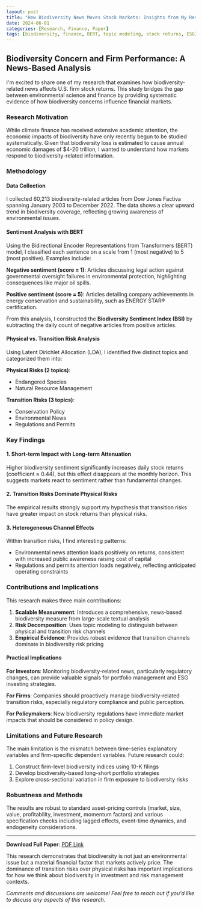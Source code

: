 ```yaml
---
layout: post
title: "How Biodiversity News Moves Stock Markets: Insights from My Research"
date: 2024-06-01
categories: [Research, Finance, Paper]
tags: [biodiversity, finance, BERT, topic modeling, stock returns, ESG]
---
```


## Biodiversity Concern and Firm Performance: A News-Based Analysis

I'm excited to share one of my research that examines how biodiversity-related news affects U.S. firm stock returns. This study bridges the gap between environmental science and finance by providing systematic evidence of how biodiversity concerns influence financial markets.

### Research Motivation

While climate finance has received extensive academic attention, the economic impacts of biodiversity have only recently begun to be studied systematically. Given that biodiversity loss is estimated to cause annual economic damages of $4-20 trillion, I wanted to understand how markets respond to biodiversity-related information.

### Methodology

#### Data Collection

I collected 60,213 biodiversity-related articles from Dow Jones Factiva spanning January 2003 to December 2022. The data shows a clear upward trend in biodiversity coverage, reflecting growing awareness of environmental issues.

#### Sentiment Analysis with BERT

Using the Bidirectional Encoder Representations from Transformers (BERT) model, I classified each sentence on a scale from 1 (most negative) to 5 (most positive). Examples include:

**Negative sentiment (score = 1)**: Articles discussing legal action against governmental oversight failures in environmental protection, highlighting consequences like major oil spills.

**Positive sentiment (score = 5)**: Articles detailing company achievements in energy conservation and sustainability, such as ENERGY STAR® certification.

From this analysis, I constructed the **Biodiversity Sentiment Index (BSI)** by subtracting the daily count of negative articles from positive articles.

#### Physical vs. Transition Risk Analysis

Using Latent Dirichlet Allocation (LDA), I identified five distinct topics and categorized them into:

**Physical Risks (2 topics)**:

- Endangered Species
- Natural Resource Management

**Transition Risks (3 topics)**:

- Conservation Policy
- Environmental News  
- Regulations and Permits

### Key Findings

#### 1. Short-term Impact with Long-term Attenuation

Higher biodiversity sentiment significantly increases daily stock returns (coefficient ≈ 0.44), but this effect disappears at the monthly horizon. This suggests markets react to sentiment rather than fundamental changes.

#### 2. Transition Risks Dominate Physical Risks

The empirical results strongly support my hypothesis that transition risks have greater impact on stock returns than physical risks.

#### 3. Heterogeneous Channel Effects

Within transition risks, I find interesting patterns:

- Environmental news attention loads positively on returns, consistent with increased public awareness raising cost of capital
- Regulations and permits attention loads negatively, reflecting anticipated operating constraints

### Contributions and Implications

This research makes three main contributions:

1. **Scalable Measurement**: Introduces a comprehensive, news-based biodiversity measure from large-scale textual analysis
2. **Risk Decomposition**: Uses topic modeling to distinguish between physical and transition risk channels
3. **Empirical Evidence**: Provides robust evidence that transition channels dominate in biodiversity risk pricing

#### Practical Implications

**For Investors**: Monitoring biodiversity-related news, particularly regulatory changes, can provide valuable signals for portfolio management and ESG investing strategies.

**For Firms**: Companies should proactively manage biodiversity-related transition risks, especially regulatory compliance and public perception.

**For Policymakers**: New biodiversity regulations have immediate market impacts that should be considered in policy design.

### Limitations and Future Research

The main limitation is the mismatch between time-series explanatory variables and firm-specific dependent variables. Future research could:

1. Construct firm-level biodiversity indices using 10-K filings
2. Develop biodiversity-based long-short portfolio strategies
3. Explore cross-sectional variation in firm exposure to biodiversity risks

### Robustness and Methods

The results are robust to standard asset-pricing controls (market, size, value, profitability, investment, momentum factors) and various specification checks including lagged effects, event-time dynamics, and endogeneity considerations.

---

**Download Full Paper**: [PDF Link](/assets/papers/biodiversity_concern_and_firm_performance.pdf)

This research demonstrates that biodiversity is not just an environmental issue but a material financial factor that markets actively price. The dominance of transition risks over physical risks has important implications for how we think about biodiversity in investment and risk management contexts.

*Comments and discussions are welcome! Feel free to reach out if you'd like to discuss any aspects of this research.*
